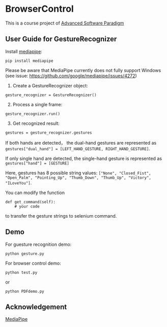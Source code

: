 # BrowserControl

This is a course project of [Advanced Software Paradigm](https://github.com/ASP2023/BrowserControl)

## User Guide for GestureRecognizer
Install [mediapipe](https://developers.google.com/mediapipe/solutions/vision/gesture_recognizer/python):
```
pip install mediapipe
```

Please be aware that MediaPipe currently does not fully support Windows (see issue: https://github.com/google/mediapipe/issues/4272)

1. Create a GestureRecognizer object:

```
gesture_recognizer = GestureRecognizer()
```

2. Process a single frame:

```
gesture_recognizer.run()
```

3. Get recognized result:

```
gestures = gesture_recognizer.gestures
```

If both hands are detected， the dual-hand gestures are represented as `gestures["dual_hand"] = [LEFT_HAND_GESTURE, RIGHT_HAND_GESTURE]`.

If only single hand are detected, the single-hand gesture is represented as `gestures["hand"] = [GESTURE]`

Here, gestures has 8 possible string values: `["None",
      "Closed_Fist", "Open_Palm", "Pointing_Up", "Thumb_Down", "Thumb_Up",
      "Victory", "ILoveYou"]`.

You can modify the function 
```
def get_command(self):
    # your code
```

to transfer the gesture strings to selenium command.

## Demo
For guesture recognition demo:
```
python gesture.py
```
For browser control demo:

```
python test.py
```

or

```
python PDFdemo.py
```

## Acknowledgement

[MediaPipe](https://github.com/google/mediapipe)

